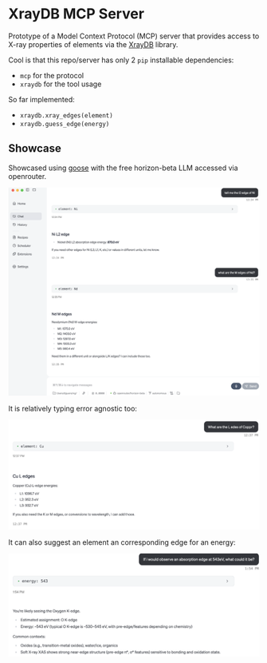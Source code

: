 # XrayDB MCP Server

Prototype of a Model Context Protocol (MCP) server that provides access to X-ray properties of elements via the [XrayDB](https://github.com/xraypy/XrayDB) library.

Cool is that this repo/server has only 2 `pip` installable dependencies:
- `mcp` for the protocol
- `xraydb` for the tool usage


So far implemented:
- `xraydb.xray_edges(element)` 
- `xraydb.guess_edge(energy)`

## Showcase

Showcased using [goose](https://github.com/block/goose/) with the free horizon-beta LLM accessed via openrouter.

![Goose Showcase](static/goose_showcase.png)

It is relatively typing error agnostic too:

![Goose Typo](static/goose_typos.png)

It can also suggest an element an corresponding edge for an energy:

![Goose guess_edge](static/goose_guess_edge.png)
